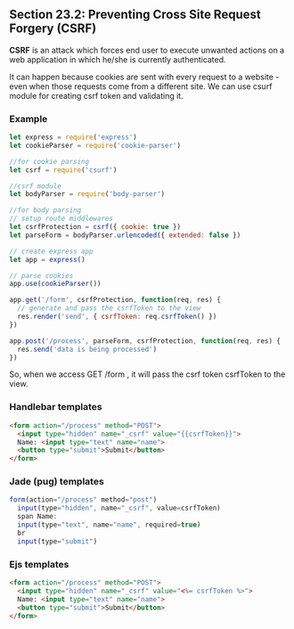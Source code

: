 ## Section 23.2: Preventing Cross Site Request Forgery (CSRF)

**CSRF** is an attack which forces end user to execute unwanted actions on a web 
application in which he/she is currently authenticated.

It can happen because cookies are sent with every request to a website - even when 
those requests come from a different site. We can use csurf module for creating csrf 
token and validating it.

### Example
```js
let express = require('express')
let cookieParser = require('cookie-parser')

//for cookie parsing
let csrf = require('csurf')

//csrf module
let bodyParser = require('body-parser')

//for body parsing
// setup route middlewares
let csrfProtection = csrf({ cookie: true })
let parseForm = bodyParser.urlencoded({ extended: false })

// create express app
let app = express()

// parse cookies
app.use(cookieParser())

app.get('/form', csrfProtection, function(req, res) {
  // generate and pass the csrfToken to the view
  res.render('send', { csrfToken: req.csrfToken() })
})

app.post('/process', parseForm, csrfProtection, function(req, res) {
  res.send('data is being processed')
})
```
So, when we access GET /form , it will pass the csrf token csrfToken to the view.

### Handlebar templates
```html
<form action="/process" method="POST">
  <input type="hidden" name="_csrf" value="{{csrfToken}}">
  Name: <input type="text" name="name">
  <button type="submit">Submit</button>
</form>
```

### Jade (pug) templates
```js
form(action="/process" method="post")
  input(type="hidden", name="_csrf", value=csrfToken)
  span Name:
  input(type="text", name="name", required=true)
  br
  input(type="submit")
```

### Ejs templates
```html
<form action="/process" method="POST">
  <input type="hidden" name="_csrf" value="<%= csrfToken %>">
  Name: <input type="text" name="name">
  <button type="submit">Submit</button>
</form>
```